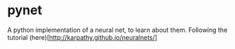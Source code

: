 # pynet
A python implementation of a neural net, to learn about them. Following the tutorial (here)[http://karpathy.github.io/neuralnets/]
